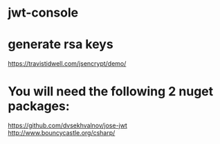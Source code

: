 # jwt-console

# generate rsa keys
https://travistidwell.com/jsencrypt/demo/

# You will need the following 2 nuget packages:

https://github.com/dvsekhvalnov/jose-jwt
http://www.bouncycastle.org/csharp/

